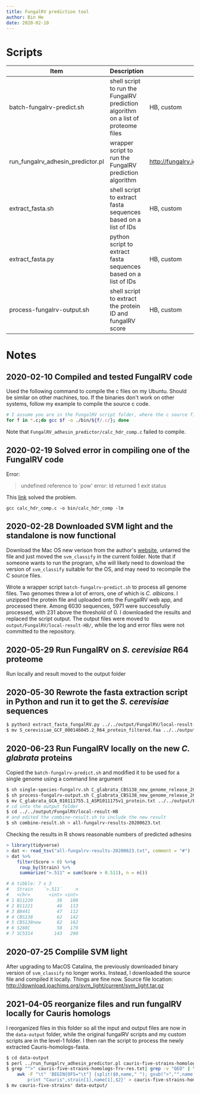 ```yaml
---
title: FungalRV prediction tool
author: Bin He
date: 2020-02-10
---
```


# Scripts

| Item | Description | Source | Date |
| ---- | ----------- | ------ | ---- |
| batch-fungalrv-predict.sh | shell script to run the FungalRV prediction algorithm on a list of proteome files | HB, custom | 2020-02-28 |
| run_fungalrv_adhesin_predictor.pl | wrapper script to run the FungalRV prediction algorithm | http://fungalrv.igib.res.in/download.html | 2020-02-09 |
| extract_fasta.sh | shell script to extract fasta sequences based on a list of IDs | HB, custom | 2020-02-04 |
| extract_fasta.py | python script to extract fasta sequences based on a list of IDs | HB, custom | 2020-05-30 |
| process-fungalrv-output.sh | shell script to extract the protein ID and fungalRV score | HB, custom | 2020-06-23 |
# Notes
## 2020-02-10 Compiled and tested FungalRV code
Used the following command to compile the c files on my Ubuntu. Should be similar on other machines, too. If the binaries don't work on other systems, follow my example to compile the source c code.

```bash
# I assume you are in the FungalRV script folder, where the c source files are
for f in *.c;do gcc $f -o ./bin/${f/.c/}; done
```

Note that `FungalRV_adhesin_predictor/calc_hdr_comp.c` failed to compile.

## 2020-02-19 Solved error in compiling one of the FungalRV code
Error:
> undefined reference to `pow'
> error: ld returned 1 exit status

This [link](https://stackoverflow.com/questions/12824134/undefined-reference-to-pow-in-c-despite-including-math-h) solved the problem.

`gcc calc_hdr_comp.c -o bin/calc_hdr_comp -lm`

## 2020-02-28 Downloaded SVM light and the standalone is now functional
Download the Mac OS new verison from the author's [website](http://download.joachims.org/svm_light/current/svm_light_osx.8.4_i7.tar.gz), untarred the file and just moved the `svm_classify` in the current folder. Note that if someone wants to run the program, s/he will likely need to download the version of `svm_classify` suitable for the OS, and may need to recompile the C source files.

Wrote a wrapper script `batch-fungalrv-predict.sh` to process all genome files. Two genomes threw a lot of errors, one of which is _C. albicans_. I unzipped the protein file and uploaded onto the FungalRV web app, and processed there. Among 6030 sequences, 5971 were successfully processed, with 231 above the threshold of 0. I downloaded the results and replaced the script output. The output files were moved to `output/FungalRV/local-result-HB/`, while the log and error files were not committed to the repository.
## 2020-05-29 Run FungalRV on _S. cerevisiae_ R64 proteome
Run locally and result moved to the output folder

## 2020-05-30 Rewrote the fasta extraction script in Python and run it to get the _S. cerevisiae_ sequences
```bash
$ python3 extract_fasta_fungalRV.py ../../output/FungalRV/local-result-HB/S_cerevisiae_GCF_000146045.2_R64_protein.txt S_cerevisiae_GCF_000146045.2_R64_protein.faa.gz
$ mv S_cerevisiae_GCF_000146045.2_R64_protein_filtered.faa ../../output/FungalRV/local-result-HB/
```
## 2020-06-23 Run FungalRV locally on the new _C. glabrata_ proteins
Copied the `batch-fungalrv-predict.sh` and modified it to be used for a single genome using a command line argument
```bash
$ sh single-species-fungalrv.sh C_glabrata_CBS138_new_genome_release_20200224_protein.faa.gz
$ sh process-fungalrv-output.sh C_glabrata_CBS138_new_genome_release_20200224_protein.txt C_glabrata CBS138new > C_glabrata_CBS138_new_fungalRV.txt
$ mv C_glabrata_GCA_010111755.1_ASM1011175v1_protein.txt ../../output/FungalRV/local-result-HB/
# cd into the output folder
$ cd ../../output/FungalRV/local-result-HB
# and edited the combine-result.sh to include the new result
$ sh combine-result.sh > all-fungalrv-results-20200623.txt
```
Checking the results in R shows reasonable numbers of predicted adhesins
```r
> library(tidyverse)
> dat <- read_tsv("all-fungalrv-results-20200623.txt", comment = "#")
> dat %>% 
    filter(Score > 0) %>%g
     roup_by(Strain) %>% 
     summarize(">.511" = sum(Score > 0.511), n = n())

# A tibble: 7 x 3
#   Strain    `>.511`     n
#   <chr>       <int> <int>
# 1 B11220         36   100
# 2 B11221         46   113
# 3 B8441          47   112
# 4 CBS138         62   142
# 5 CBS138new      82   162
# 6 S288C          58   179
# 7 SC5314        143   290
```
## 2020-07-25 Complile SVM light
After upgrading to MacOS Catalina, the previously downloaded binary version of `svm_classify` no longer works. Instead, I downloaded the source file and compiled it locally. Things are fine now. Source file location: http://download.joachims.org/svm_light/current/svm_light.tar.gz 
## 2021-04-05 reorganize files and run fungalRV locally for Cauris homologs
I reorganized files in this folder so all the input and output files are now in the `data-output` folder, while the original fungalRV scripts and my custom scripts are in the level-1 folder. I then ran the script to process the newly extracted Cauris-homologs-fasta.

```bash
$ cd data-output
$ perl ../run_fungalrv_adhesin_predictor.pl cauris-five-strains-homologs.fasta cauris-five-strains-homologs-frv-res.txt y > cauris-five-strains-homologs-frv-log.txt 2>cauris-five-strains-homologs-frv-err.txt
$ grep "^>" cauris-five-strains-homologs-frv-res.txt| grep -v "QEO" | \
	awk -F "\t" 'BEGIN{OFS="\t"} {split($0,name," "); gsub(">","",name[1]); split(name[4],strain,"_");\
		print "Cauris",strain[1],name[1],$2}' > cauris-five-strains-homologs-frv-res-formatted.txt
$ mv cauris-five-strains* data-output/
```
